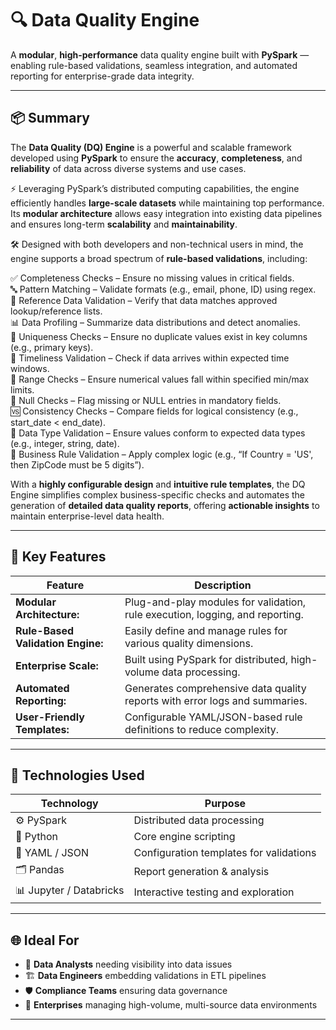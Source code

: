 # 🔍 Data Quality Engine
A **modular**, **high-performance** data quality engine built with **PySpark** — enabling rule-based validations, seamless integration, and automated reporting for enterprise-grade data integrity.

---

## 📦 Summary  

The **Data Quality (DQ) Engine** is a powerful and scalable framework developed using **PySpark** to ensure the **accuracy**, **completeness**, and **reliability** of data across diverse systems and use cases.  

⚡ Leveraging PySpark’s distributed computing capabilities, the engine efficiently handles **large-scale datasets** while maintaining top performance. Its **modular architecture** allows easy integration into existing data pipelines and ensures long-term **scalability** and **maintainability**.  

🛠️ Designed with both developers and non-technical users in mind, the engine supports a broad spectrum of **rule-based validations**, including:

✅ Completeness Checks – Ensure no missing values in critical fields.<br>
🔤 Pattern Matching – Validate formats (e.g., email, phone, ID) using regex.<br>
🔗 Reference Data Validation – Verify that data matches approved lookup/reference lists.<br>
📊 Data Profiling – Summarize data distributions and detect anomalies.<br>
🔁 Uniqueness Checks – Ensure no duplicate values exist in key columns (e.g., primary keys).<br>
📅 Timeliness Validation – Check if data arrives within expected time windows.<br>
🔢 Range Checks – Ensure numerical values fall within specified min/max limits.<br>
🧪 Null Checks – Flag missing or NULL entries in mandatory fields.<br>
🆚 Consistency Checks – Compare fields for logical consistency (e.g., start_date < end_date).<br>
🔐 Data Type Validation – Ensure values conform to expected data types (e.g., integer, string, date).<br>
🧩 Business Rule Validation – Apply complex logic (e.g., “If Country = 'US', then ZipCode must be 5 digits”).<br>

With a **highly configurable design** and **intuitive rule templates**, the DQ Engine simplifies complex business-specific checks and automates the generation of **detailed data quality reports**, offering **actionable insights** to maintain enterprise-level data health.

---

## 🔑 Key Features

| Feature  | Description |
|-------------|-------------|
| **Modular Architecture:** | Plug-and-play modules for validation, rule execution, logging, and reporting. |
| **Rule-Based Validation Engine:** | Easily define and manage rules for various quality dimensions. |
| **Enterprise Scale:** |  Built using PySpark for distributed, high-volume data processing. |
| **Automated Reporting:** |  Generates comprehensive data quality reports with error logs and summaries. |
| **User-Friendly Templates:** | Configurable YAML/JSON-based rule definitions to reduce complexity. |

---

## 🚀 Technologies Used

| Technology | Purpose |
|------------|---------|
| ⚙️ PySpark | Distributed data processing |
| 🐍 Python | Core engine scripting |
| 🧾 YAML / JSON | Configuration templates for validations |
| 🗂️ Pandas | Report generation & analysis |
| 📊 Jupyter / Databricks | Interactive testing and exploration |

---

## 🌐 Ideal For

- 🔎 **Data Analysts** needing visibility into data issues  
- 🏗️ **Data Engineers** embedding validations in ETL pipelines  
- 🛡️ **Compliance Teams** ensuring data governance  
- 🧬 **Enterprises** managing high-volume, multi-source data environments  

---

